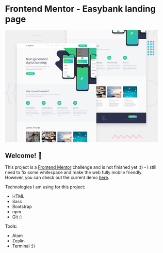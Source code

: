 # Frontend Mentor - Easybank landing page

![Design preview for the Easybank landing page coding challenge](./design/desktop-preview.jpg)

## Welcome! 👋

This project is a [Frontend Mentor](https://www.frontendmentor.io) challenge and is not finished yet :)) - I still need to fix some whitespace and make the web fully mobile friendly. However, you can check out the current demo [here](https://denisaorlikova.github.io/easybank/).

Technologies I am using for this project:

- HTML
- Sass
- Bootstrap
- npm
- Git :)

Tools: 

- Atom
- Zeplin
- Terminal :))
